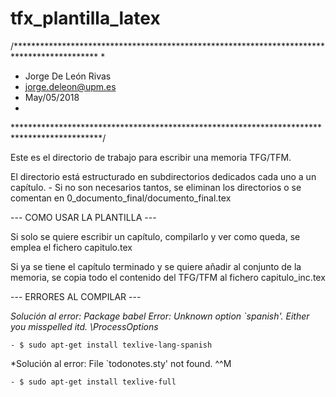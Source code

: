 # tfx_plantilla_latex

/*******************************************************************************************
*
* Jorge De León Rivas
* jorge.deleon@upm.es
* May/05/2018
*
********************************************************************************************/

Este es el directorio de trabajo para escribir una memoria TFG/TFM.

El directorio está estructurado en subdirectorios dedicados cada uno a un capítulo. 
	- Si no son necesarios tantos, se eliminan los directorios o se comentan en  0_documento_final/documento_final.tex 

--- COMO USAR LA PLANTILLA ---

Si solo se quiere escribir un capítulo, compilarlo y ver como queda, se emplea el fichero capitulo.tex

Si ya se tiene el capítulo terminado y se quiere añadir al conjunto de la memoria, se copia todo el contenido del TFG/TFM al fichero capitulo_inc.tex

--- ERRORES AL COMPILAR ---

*Solución al error: Package babel Error: Unknown option `spanish'. Either you misspelled itd. \ProcessOptions*

	- $ sudo apt-get install texlive-lang-spanish

*Solución al error: File `todonotes.sty' not found. ^^M

	- $ sudo apt-get install texlive-full
